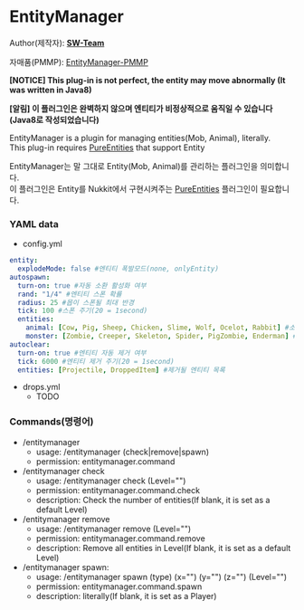 # EntityManager
  
Author(제작자): **[SW-Team](https://github.com/SW-Team)**  
  
자매품(PMMP): [EntityManager-PMMP](https://github.com/milk0417/EntityManager)
  
**[NOTICE] This plug-in is not perfect, the entity may move abnormally (It was written in Java8)**
  
**[알림] 이 플러그인은 완벽하지 않으며 엔티티가 비정상적으로 움직일 수 있습니다 (Java8로 작성되었습니다)**
  
EntityManager is a plugin for managing entities(Mob, Animal), literally.  
This plug-in requires [PureEntities](https://github.com/SW-Team/PureEntities) that support Entity
    
EntityManager는 말 그대로 Entity(Mob, Animal)를 관리하는 플러그인을 의미합니다.  
이 플러그인은 Entity를 Nukkit에서 구현시켜주는 [PureEntities](https://github.com/SW-Team/PureEntities) 플러그인이 필요합니다.
  
### YAML data
  * config.yml
``` yml
entity:
  explodeMode: false #엔티티 폭발모드(none, onlyEntity)
autospawn:
  turn-on: true #자동 소환 활성화 여부
  rand: "1/4" #엔티티 스폰 확률
  radius: 25 #몹이 스폰될 최대 반경
  tick: 100 #스폰 주기(20 = 1second)
  entities:
    animal: [Cow, Pig, Sheep, Chicken, Slime, Wolf, Ocelot, Rabbit] #소환될 동물 목록
    monster: [Zombie, Creeper, Skeleton, Spider, PigZombie, Enderman] #소환될 몬스터 목록
autoclear:
  turn-on: true #엔티티 자동 제거 여부
  tick: 6000 #엔티티 제거 주기(20 = 1second)
  entities: [Projectile, DroppedItem] #제거될 엔티티 목록
```
  * drops.yml
    * TODO
  
### Commands(명령어)
  * /entitymanager
    * usage: /entitymanager (check|remove|spawn)
    * permission: entitymanager.command
  * /entitymanager check
    * usage: /entitymanager check (Level="")
    * permission: entitymanager.command.check
    * description: Check the number of entities(If blank, it is set as a default Level)
  * /entitymanager remove
    * usage: /entitymanager remove (Level="")
    * permission: entitymanager.command.remove
    * description: Remove all entities in Level(If blank, it is set as a default Level)
  * /entitymanager spawn:
    * usage: /entitymanager spawn (type) (x="") (y="") (z="") (Level="")
    * permission: entitymanager.command.spawn
    * description: literally(If blank, it is set as a Player)